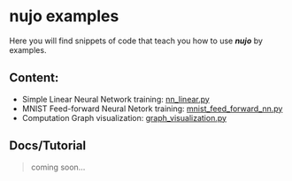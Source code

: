# nujo examples

Here you will find snippets of code that teach you how to use ***nujo*** by examples.

## Content:

 - Simple Linear Neural Network training: [nn_linear.py](nn_linear.py)
 - MNIST Feed-forward Neural Netork training: [mnist_feed_forward_nn.py](mnist_feed_forward_nn.py)
 - Computation Graph visualization: [graph_visualization.py](graph_visualization.py)

## Docs/Tutorial
>coming soon...
